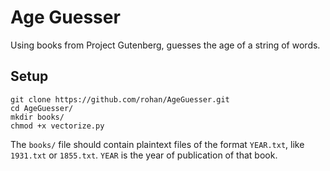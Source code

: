 # Age Guesser

Using books from Project Gutenberg, guesses the age of a string of words.

## Setup

```
git clone https://github.com/rohan/AgeGuesser.git
cd AgeGuesser/
mkdir books/
chmod +x vectorize.py
```

The ``books/`` file should contain plaintext files of the format ``YEAR.txt``,
    like ``1931.txt`` or ``1855.txt``. ``YEAR`` is the year of publication of
    that book.
